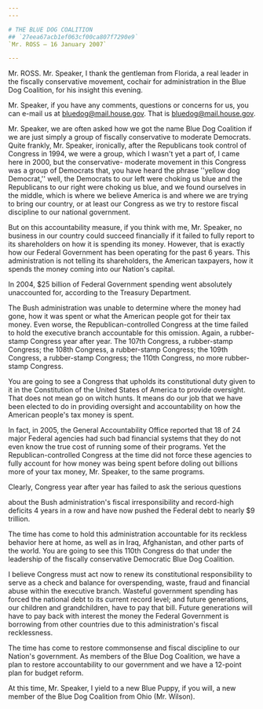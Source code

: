 ```yaml
---
---

# THE BLUE DOG COALITION
## `27eea67acb1ef063cf00ca807f7290e9`
`Mr. ROSS — 16 January 2007`

---
```



Mr. ROSS. Mr. Speaker, I thank the gentleman from Florida, a real 
leader in the fiscally conservative movement, cochair for 
administration in the Blue Dog Coalition, for his insight this evening.

Mr. Speaker, if you have any comments, questions or concerns for us, 
you can e-mail us at bluedog@mail.house.gov. That is 
bluedog@mail.house.gov.

Mr. Speaker, we are often asked how we got the name Blue Dog 
Coalition if we are just simply a group of fiscally conservative to 
moderate Democrats. Quite frankly, Mr. Speaker, ironically, after the 
Republicans took control of Congress in 1994, we were a group, which I 
wasn't yet a part of, I came here in 2000, but the conservative-
moderate movement in this Congress was a group of Democrats that, you 
have heard the phrase ''yellow dog Democrat,'' well, the Democrats to 
our left were choking us blue and the Republicans to our right were 
choking us blue, and we found ourselves in the middle, which is where 
we believe America is and where we are trying to bring our country, or 
at least our Congress as we try to restore fiscal discipline to our 
national government.

But on this accountability measure, if you think with me, Mr. 
Speaker, no business in our country could succeed financially if it 
failed to fully report to its shareholders on how it is spending its 
money. However, that is exactly how our Federal Government has been 
operating for the past 6 years. This administration is not telling its 
shareholders, the American taxpayers, how it spends the money coming 
into our Nation's capital.

In 2004, $25 billion of Federal Government spending went absolutely 
unaccounted for, according to the Treasury Department.



The Bush administration was unable to determine where the money had 
gone, how it was spent or what the American people got for their tax 
money. Even worse, the Republican-controlled Congress at the time 
failed to hold the executive branch accountable for this omission. 
Again, a rubber-stamp Congress year after year. The 107th Congress, a 
rubber-stamp Congress; the 108th Congress, a rubber-stamp Congress; the 
109th Congress, a rubber-stamp Congress; the 110th Congress, no more 
rubber-stamp Congress.

You are going to see a Congress that upholds its constitutional duty 
given to it in the Constitution of the United States of America to 
provide oversight. That does not mean go on witch hunts. It means do 
our job that we have been elected to do in providing oversight and 
accountability on how the American people's tax money is spent.

In fact, in 2005, the General Accountability Office reported that 18 
of 24 major Federal agencies had such bad financial systems that they 
do not even know the true cost of running some of their programs. Yet 
the Republican-controlled Congress at the time did not force these 
agencies to fully account for how money was being spent before doling 
out billions more of your tax money, Mr. Speaker, to the same programs.

Clearly, Congress year after year has failed to ask the serious 
questions


about the Bush administration's fiscal irresponsibility and record-high 
deficits 4 years in a row and have now pushed the Federal debt to 
nearly $9 trillion.

The time has come to hold this administration accountable for its 
reckless behavior here at home, as well as in Iraq, Afghanistan, and 
other parts of the world. You are going to see this 110th Congress do 
that under the leadership of the fiscally conservative Democratic Blue 
Dog Coalition.

I believe Congress must act now to renew its constitutional 
responsibility to serve as a check and balance for overspending, waste, 
fraud and financial abuse within the executive branch. Wasteful 
government spending has forced the national debt to its current record 
level; and future generations, our children and grandchildren, have to 
pay that bill. Future generations will have to pay back with interest 
the money the Federal Government is borrowing from other countries due 
to this administration's fiscal recklessness.

The time has come to restore commonsense and fiscal discipline to our 
Nation's government. As members of the Blue Dog Coalition, we have a 
plan to restore accountability to our government and we have a 12-point 
plan for budget reform.

At this time, Mr. Speaker, I yield to a new Blue Puppy, if you will, 
a new member of the Blue Dog Coalition from Ohio (Mr. Wilson).